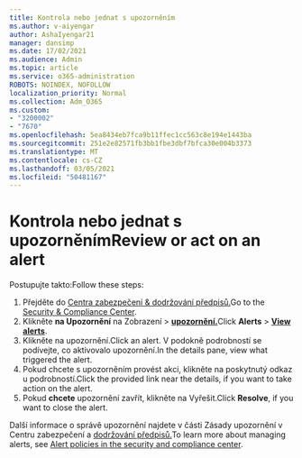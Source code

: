 ```yaml
---
title: Kontrola nebo jednat s upozorněním
ms.author: v-aiyengar
author: AshaIyengar21
manager: dansimp
ms.date: 17/02/2021
ms.audience: Admin
ms.topic: article
ms.service: o365-administration
ROBOTS: NOINDEX, NOFOLLOW
localization_priority: Normal
ms.collection: Adm_O365
ms.custom:
- "3200002"
- "7670"
ms.openlocfilehash: 5ea8434eb7fca9b11ffec1cc563c8e194e1443ba
ms.sourcegitcommit: 251e2e82571fb3bb1fbe3dbf7bfca30e004b3373
ms.translationtype: MT
ms.contentlocale: cs-CZ
ms.lasthandoff: 03/05/2021
ms.locfileid: "50481167"
---
```

# <a name="review-or-act-on-an-alert"></a><span data-ttu-id="55450-102">Kontrola nebo jednat s upozorněním</span><span class="sxs-lookup"><span data-stu-id="55450-102">Review or act on an alert</span></span>

<span data-ttu-id="55450-103">Postupujte takto:</span><span class="sxs-lookup"><span data-stu-id="55450-103">Follow these steps:</span></span>

1. <span data-ttu-id="55450-104">Přejděte do [Centra zabezpečení & dodržování předpisů.](https://go.microsoft.com/fwlink/p/?linkid=2077143)</span><span class="sxs-lookup"><span data-stu-id="55450-104">Go to the [Security & Compliance Center](https://go.microsoft.com/fwlink/p/?linkid=2077143).</span></span>
1. <span data-ttu-id="55450-105">Klikněte **na Upozornění** na Zobrazení  >  **[upozornění.](https://go.microsoft.com/fwlink/?linkid=2103301)**</span><span class="sxs-lookup"><span data-stu-id="55450-105">Click **Alerts** > **[View alerts](https://go.microsoft.com/fwlink/?linkid=2103301)**.</span></span>
1. <span data-ttu-id="55450-106">Klikněte na upozornění.</span><span class="sxs-lookup"><span data-stu-id="55450-106">Click an alert.</span></span> <span data-ttu-id="55450-107">V podokně podrobností se podívejte, co aktivovalo upozornění.</span><span class="sxs-lookup"><span data-stu-id="55450-107">In the details pane, view what triggered the alert.</span></span>
1. <span data-ttu-id="55450-108">Pokud chcete s upozorněním provést akci, klikněte na poskytnutý odkaz u podrobností.</span><span class="sxs-lookup"><span data-stu-id="55450-108">Click the provided link near the details, if you want to take action on the alert.</span></span>
1. <span data-ttu-id="55450-109">Pokud **chcete** upozornění zavřít, klikněte na Vyřešit.</span><span class="sxs-lookup"><span data-stu-id="55450-109">Click **Resolve**, if you want to close the alert.</span></span>

<span data-ttu-id="55450-110">Další informace o správě upozornění najdete v části Zásady upozornění v Centru zabezpečení a [dodržování předpisů.](https://go.microsoft.com/fwlink/?linkid=2103211)</span><span class="sxs-lookup"><span data-stu-id="55450-110">To learn more about managing alerts, see [Alert policies in the security and compliance center](https://go.microsoft.com/fwlink/?linkid=2103211).</span></span>


